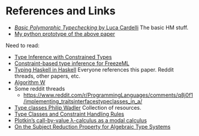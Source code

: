 
# References and Links

- [_Basic Polymorphic Typechecking_ by Luca Cardelli](https://lucacardelli.name/papers/Basic-Polymorphic-Typechecking.pdf)
    The basic HM stuff.
- [My python prototype of the above paper](https://github.com/ashermancinelli/hmpy)

Need to read:

- [Type Inference with Constrained Types](https://www.cs.tufts.edu/~nr/cs257/archive/martin-odersky/hmx.pdf)
- [Constraint-based type inference for FreezeML](https://arxiv.org/abs/2207.09914)
- [Typing Haskell in Haskell](https://web.cecs.pdx.edu/~mpj/thih/thih.pdf)
    Everyone references this paper. Reddit threads, other papers, etc.
- [Algorithm W](https://github.com/andreypopp/type-systems/tree/main/algo_w)
- Some reddit threads
  - https://www.reddit.com/r/ProgrammingLanguages/comments/q8j0f1/implementing_traitsinterfacestypeclasses_in_a/
- [Type classes Philip Wadler](https://homepages.inf.ed.ac.uk/wadler/topics/type-classes.html)
    Collection of resources.
- [Type Classes and Constraint Handling Rules](https://arxiv.org/abs/cs/0006034)
- [Plotkin’s call-by-value λ-calculus as a modal calculus](https://repositorium.sdum.uminho.pt/bitstream/1822/87619/4/main.pdf)
- [On the Subject Reduction Property for Algebraic Type Systems](https://ir.cwi.nl/pub/1307/1307D.pdf)

